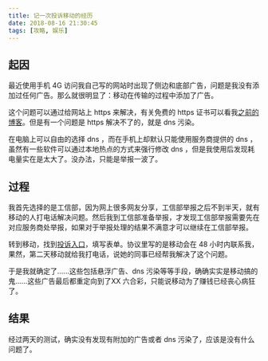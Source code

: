 ```yaml
---
title: 记一次投诉移动的经历
date: 2018-08-16 21:30:45
tags: [攻略, 娱乐]
---
```


## 起因

最近使用手机 4G 访问我自己写的网站时出现了侧边和底部广告，问题是我没有添加过任何广告。那么就很明显了：移动在传输的过程中添加了广告。

<!--more-->

这个问题可以通过给网站上 https 来解决，有关免费的 https 证书可以看我[之前的博客](/2018/03/07/CentOS-7-Nginx-配置-HTTPS-（使用-Let-s-Encrypt-）/)。但是有一个问题是 https 解决不了的，就是 dns 污染。

在电脑上可以自由的选择 dns ，而在手机上却默认只能使用服务商提供的 dns ，虽然有一些软件可以通过本地热点的方式来强行修改 dns ，但是我使用后发现耗电量实在是太大了。没办法，只能是举报一波了。

## 过程

我首先选择的是工信部，因为网上很多网友分享，工信部举报之后不到半天，就有移动的人打电话解决问题。然后我到工信部准备举报，才发现工信部举报需要先在对应服务商处举报，如果对于举报处理的结果不满意才可以继续在工信部举报。

转到移动，找到[投诉入口](http://www.10086.cn/support/selfservice/suggest/)，填写表单。协议里写的是移动会在 48 小时内联系我，果然，第二天移动就给我打电话，说她的同事已经帮我解决了这个问题。

于是我就确定了......这些包括悬浮广告、dns 污染等等手段，确确实实是移动搞的鬼......这些广告最后都重定向到了XX 六合彩，只能说移动为了赚钱已经丧心病狂了。

## 结果

经过两天的测试，确实没有发现有附加的广告或者 dns 污染了，应该是没有什么问题了。